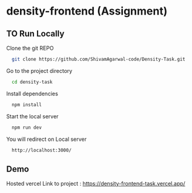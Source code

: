 # density-frontend (Assignment)


## TO Run Locally

Clone the git REPO 

```bash
  git clone https://github.com/ShivamAgarwal-code/Density-Task.git
```

Go to the project directory

```bash
  cd density-task
```

Install dependencies

```bash
  npm install
```

Start the local server

```bash
  npm run dev
```
You will redirect on Local server
```bash
  http://localhost:3000/
```

## Demo

Hosted vercel Link to project : https://density-frontend-task.vercel.app/


